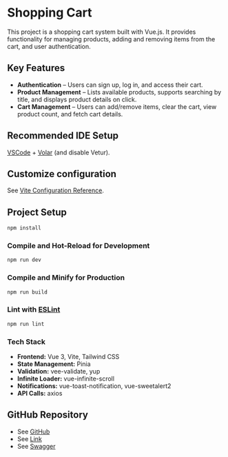 # Shopping Cart

This project is a shopping cart system built with Vue.js. It provides functionality for managing products, adding and removing items from the cart, and user authentication.

## Key Features

- **Authentication** – Users can sign up, log in, and access their cart.
- **Product Management** – Lists available products, supports searching by title, and displays product details on click.
- **Cart Management** – Users can add/remove items, clear the cart, view product count, and fetch cart details.

## Recommended IDE Setup

[VSCode](https://code.visualstudio.com/) + [Volar](https://marketplace.visualstudio.com/items?itemName=Vue.volar) (and disable Vetur).

## Customize configuration

See [Vite Configuration Reference](https://vite.dev/config/).

## Project Setup

```sh
npm install
```

### Compile and Hot-Reload for Development

```sh
npm run dev
```

### Compile and Minify for Production

```sh
npm run build
```

### Lint with [ESLint](https://eslint.org/)

```sh
npm run lint
```

### Tech Stack

- **Frontend:** Vue 3, Vite, Tailwind CSS
- **State Management:** Pinia
- **Validation:** vee-validate, yup
- **Infinite Loader:** vue-infinite-scroll
- **Notifications:** vue-toast-notification, vue-sweetalert2
- **API Calls:** axios

## GitHub Repository

- See [GitHub]()
- See [Link]()
- See [Swagger](https://restaurant-menu-gcvp.onrender.com/api-docs)
